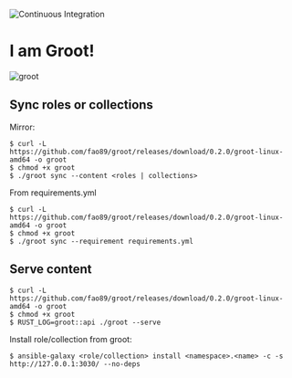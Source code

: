 ![Continuous Integration](https://github.com/fao89/groot/workflows/Continuous%20Integration/badge.svg)
# I am Groot!
![groot](https://www.redringtones.com/wp-content/uploads/2019/04/i-am-groot-ringtone.jpg)

## Sync roles or collections

Mirror:
```
$ curl -L https://github.com/fao89/groot/releases/download/0.2.0/groot-linux-amd64 -o groot
$ chmod +x groot
$ ./groot sync --content <roles | collections>
```

From requirements.yml
```
$ curl -L https://github.com/fao89/groot/releases/download/0.2.0/groot-linux-amd64 -o groot
$ chmod +x groot
$ ./groot sync --requirement requirements.yml
```

## Serve content
```
$ curl -L https://github.com/fao89/groot/releases/download/0.2.0/groot-linux-amd64 -o groot
$ chmod +x groot
$ RUST_LOG=groot::api ./groot --serve
```
Install role/collection from groot:
```
$ ansible-galaxy <role/collection> install <namespace>.<name> -c -s http://127.0.0.1:3030/ --no-deps
```
